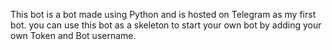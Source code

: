 This bot is a bot made using Python and is hosted on Telegram as my first bot.
you can use this bot as a skeleton to start your own bot by adding your own Token and Bot username.
